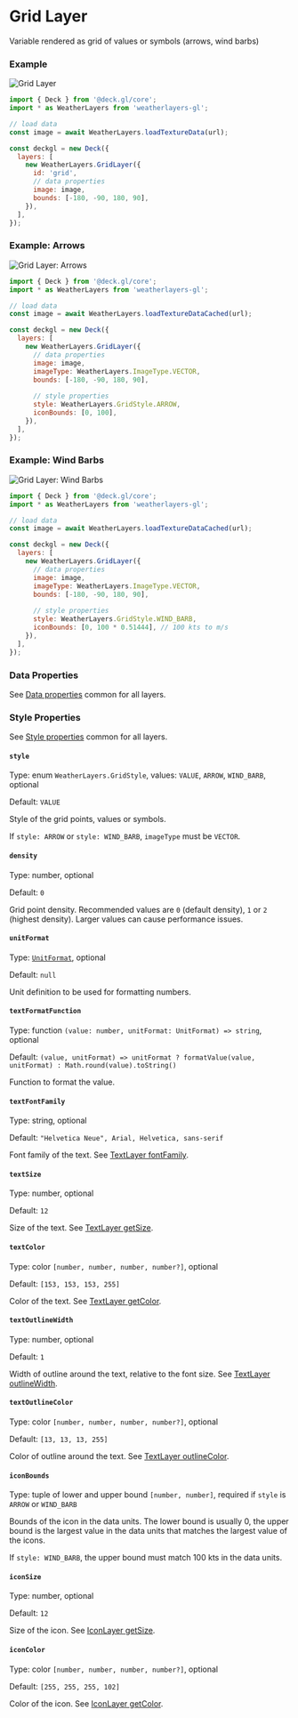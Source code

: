 # Grid Layer

Variable rendered as grid of values or symbols (arrows, wind barbs)

### Example

![Grid Layer](../../.gitbook/assets/grid-layer.png)

```javascript
import { Deck } from '@deck.gl/core';
import * as WeatherLayers from 'weatherlayers-gl';

// load data
const image = await WeatherLayers.loadTextureData(url);

const deckgl = new Deck({
  layers: [
    new WeatherLayers.GridLayer({
      id: 'grid',
      // data properties
      image: image,
      bounds: [-180, -90, 180, 90],
    }),
  ],
});
```

### Example: Arrows

![Grid Layer: Arrows](../../.gitbook/assets/grid-layer-arrows.png)

```javascript
import { Deck } from '@deck.gl/core';
import * as WeatherLayers from 'weatherlayers-gl';

// load data
const image = await WeatherLayers.loadTextureDataCached(url);

const deckgl = new Deck({
  layers: [
    new WeatherLayers.GridLayer({
      // data properties
      image: image,
      imageType: WeatherLayers.ImageType.VECTOR,
      bounds: [-180, -90, 180, 90],
      
      // style properties
      style: WeatherLayers.GridStyle.ARROW,
      iconBounds: [0, 100],
    }),
  ],
});
```

### Example: Wind Barbs

![Grid Layer: Wind Barbs](../../.gitbook/assets/grid-layer-wind-barbs.png)

```javascript
import { Deck } from '@deck.gl/core';
import * as WeatherLayers from 'weatherlayers-gl';

// load data
const image = await WeatherLayers.loadTextureDataCached(url);

const deckgl = new Deck({
  layers: [
    new WeatherLayers.GridLayer({
      // data properties
      image: image,
      imageType: WeatherLayers.ImageType.VECTOR,
      bounds: [-180, -90, 180, 90],
      
      // style properties
      style: WeatherLayers.GridStyle.WIND_BARB,
      iconBounds: [0, 100 * 0.51444], // 100 kts to m/s
    }),
  ],
});
```

### Data Properties

See [Data properties](data.md#data-properties) common for all layers.

### Style Properties

See [Style properties](style-properties.md) common for all layers.

#### `style`

Type: enum `WeatherLayers.GridStyle`, values: `VALUE`, `ARROW`, `WIND_BARB`, optional

Default: `VALUE`

Style of the grid points, values or symbols.

If `style: ARROW` or `style: WIND_BARB`, `imageType` must be `VECTOR`.

#### `density`

Type: number, optional

Default: `0`

Grid point density. Recommended values are `0` (default density), `1` or `2` (highest density). Larger values can cause performance issues.

#### `unitFormat`

Type: [`UnitFormat`](../types.md#unitformat), optional

Default: `null`

Unit definition to be used for formatting numbers.

#### `textFormatFunction`

Type: function `(value: number, unitFormat: UnitFormat) => string`, optional

Default: `(value, unitFormat) => unitFormat ? formatValue(value, unitFormat) : Math.round(value).toString()`

Function to format the value.

#### `textFontFamily`

Type: string, optional

Default: `"Helvetica Neue", Arial, Helvetica, sans-serif`

Font family of the text. See [TextLayer fontFamily](https://deck.gl/docs/api-reference/layers/text-layer#fontfamily).

#### `textSize`

Type: number, optional

Default: `12`

Size of the text. See [TextLayer getSize](https://deck.gl/docs/api-reference/layers/text-layer#getsize).

#### `textColor`

Type: color `[number, number, number, number?]`, optional

Default: `[153, 153, 153, 255]`

Color of the text. See [TextLayer getColor](https://deck.gl/docs/api-reference/layers/text-layer#getcolor).

#### `textOutlineWidth`

Type: number, optional

Default: `1`

Width of outline around the text, relative to the font size. See [TextLayer outlineWidth](https://deck.gl/docs/api-reference/layers/text-layer#outlinewidth).

#### `textOutlineColor`

Type: color `[number, number, number, number?]`, optional

Default: `[13, 13, 13, 255]`

Color of outline around the text. See [TextLayer outlineColor](https://deck.gl/docs/api-reference/layers/text-layer#outlinecolor).

#### `iconBounds`

Type: tuple of lower and upper bound `[number, number]`, required if `style` is `ARROW` or `WIND_BARB`

Bounds of the icon in the data units. The lower bound is usually 0, the upper bound is the largest value in the data units that matches the largest value of the icons.

If `style: WIND_BARB`, the upper bound must match 100 kts in the data units.

#### `iconSize`

Type: number, optional

Default: `12`

Size of the icon. See [IconLayer getSize](https://deck.gl/docs/api-reference/layers/icon-layer#getsize).

#### `iconColor`

Type: color `[number, number, number, number?]`, optional

Default: `[255, 255, 255, 102]`

Color of the icon. See [IconLayer getColor](https://deck.gl/docs/api-reference/layers/icon-layer#getcolor).
